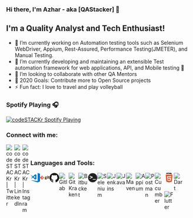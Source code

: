 ### Hi there, I'm Azhar - aka [QAStacker] 👋

## I'm a Quality Analyst and Tech Enthusiast!

- 🔭 I’m currently working on Automation testing tools such as Selenium WebDriver, Appium, Rest-Assured, Performance Testing(JMETER), and Manual Testing.
- 🌱 I’m currently developing and maintaining an extensible Test automation framework for web applications, API, and Mobile testing 🤣
- 👯 I’m looking to collaborate with other QA Mentors
- 🥅 2020 Goals: Contribute more to Open Source projects
- ⚡ Fun fact: I love to travel and play volleyball

### Spotify Playing 🎧
[<img src="https://now-playing-codestackr.vercel.app/api/spotify-playing" alt="codeSTACKr Spotify Playing" width="350" />](https://open.spotify.com/user/swyqyimdc12jajde4vpwd2x1b)

### Connect with me:

[<img align="left" alt="codeSTACKr | Twitter" width="22px" src="https://cdn.jsdelivr.net/npm/simple-icons@v3/icons/twitter.svg" />](https://twitter.com/TheQaStacker)
[<img align="left" alt="codeSTACKr | LinkedIn" width="22px" src="https://cdn.jsdelivr.net/npm/simple-icons@v3/icons/linkedin.svg" />](https://www.linkedin.com/in/qastacker)
[<img align="left" alt="codeSTACKr | Instagram" width="22px" src="https://www.vectorlogo.zone/logos/instagram/instagram-icon.svg" />](https://www.instagram.com/qastacker)

<br />

### Languages and Tools:

<img align="left" alt="Visual Studio Code" width="26px" src="https://raw.githubusercontent.com/github/explore/80688e429a7d4ef2fca1e82350fe8e3517d3494d/topics/visual-studio-code/visual-studio-code.png" />
<img align="left" alt="Git" width="26px" src="https://raw.githubusercontent.com/github/explore/80688e429a7d4ef2fca1e82350fe8e3517d3494d/topics/git/git.png" />
<img align="left" alt="GitHub" width="26px" src="https://raw.githubusercontent.com/github/explore/78df643247d429f6cc873026c0622819ad797942/topics/github/github.png" />
<img align="left" alt="Gitlab" width="26px" src="https://www.vectorlogo.zone/logos/gitlab/gitlab-icon.svg" />
<img align="left" alt="GitKraken" width="26px" src="https://www.vectorlogo.zone/logos/gitkraken/gitkraken-icon.svg" />
<img align="left" alt="Bitbucket" width="26px" src="https://www.vectorlogo.zone/logos/bitbucket/bitbucket-icon.svg" />
<img align="left" alt="Terminal" width="26px" src="https://raw.githubusercontent.com/github/explore/80688e429a7d4ef2fca1e82350fe8e3517d3494d/topics/terminal/terminal.png" />
<img align="left" alt="Selenium" width="26px"src="https://img.icons8.com/color/96/000000/selenium-test-automation.png" />
<img align="left" alt="Jenkins" width="26px"src="https://www.vectorlogo.zone/logos/jenkins/jenkins-icon.svg" />
<img align="left" alt="Java" width="26px"src="https://www.vectorlogo.zone/logos/java/java-icon.svg" />
<img align="left" alt="Maven" width="26px"src="" />
<img align="left" alt="Appium" width="26px"src="" />
<img align="left" alt="Postman" width="26px"src="https://www.vectorlogo.zone/logos/getpostman/getpostman-icon.svg" />
<img align="left" alt="Cucumber" width="26px"src="https://www.vectorlogo.zone/logos/cucumberio/cucumberio-icon.svg" />
<img align="left" alt="HTML5" width="26px" src="https://raw.githubusercontent.com/github/explore/80688e429a7d4ef2fca1e82350fe8e3517d3494d/topics/html/html.png" />
<img align="left" alt="Dart" width="26px"src="https://www.vectorlogo.zone/logos/dartlang/dartlang-icon.svg" />
<img align="left" alt="Flutter" width="26px"src="https://www.vectorlogo.zone/logos/flutterio/flutterio-icon.svg" />

<br />
<br />
